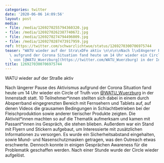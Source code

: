 ```yaml
---
categories: twitter
date: '2020-06-06 14:09:56'
layout: post
media:
- file: /media/1269270255794360320.jpg
- file: /media/1269270262387740672.jpg
- file: /media/1269270274794496009.jpg
- file: /media/1269270287473917959.jpg
ref: https://twitter.com/schwarzlichtwue/status/1269270300706975744
teaser: "WATU wieder auf der Stra\xDFe aktiv \n\n\n\nNach l\xE4ngerer Pause des Aktivismus\
  \ aufgrund der Corona Situation fand heute um 14 Uhr wieder ein Circle of Truth\
  \ von [@WATU_Wuerzburg](https://twitter.com/WATU_Wuerzburg) in der Innenstadt statt. "
title: 1269270300706975744
---
```

WATU wieder auf der Straße aktiv 



Nach längerer Pause des Aktivismus aufgrund der Corona Situation fand heute um 14 Uhr wieder ein Circle of Truth von [@WATU_Wuerzburg](https://twitter.com/WATU_Wuerzburg) in der Innenstadt statt. 
10 Teilnehmer\*innen stellten sich dabei in einem durch Absperrband eingegrenzten Bereich mit Fernsehern und Tablets auf, auf denen Videos die grausamen Bedingungen in Schlachtbetrieben bei der Fleischproduktion sowie anderer tierischer Produkte zeigten.
Die Aktivist\*innen machten so auf die Thematik aufmerksam und kamen mit Passant\*innen ins Gespräch, die stehen blieben. Außerdem war ein Stand mit Flyern und Stickern aufgebaut, um Interessierte mit zusätzlichen Informationen zu versorgen.
Es wurde ein Sicherheitsabstand eingehalten, sowie Mund- und Nasenschutzmasken getragen, was den Outreach etwas erschwerte. Dennoch konnte in einigen Gesprächen Awareness für die Problematik geschaffen werden. Nach einer Stunde wurde der Circle wieder aufgelöst.